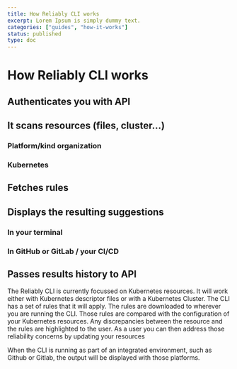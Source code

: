 ```yaml
---
title: How Reliably CLI works
excerpt: Lorem Ipsum is simply dummy text.
categories: ["guides", "how-it-works"]
status: published
type: doc
---
```

# How Reliably CLI works

## Authenticates you with API

## It scans resources (files, cluster...)

### Platform/kind organization

### Kubernetes

## Fetches rules

## Displays the resulting suggestions

### In your terminal

### In GitHub or GitLab / your CI/CD

## Passes results history to API



The Reliably CLI is currently focussed on Kubernetes resources. It will work either with Kubernetes descriptor files or with a Kubernetes Cluster. The CLI has a set of rules that it will apply. The rules are downloaded to wherever you are running the CLI. Those rules are compared with the configuration of your Kubernetes resources. Any discrepancies between the resource and the rules are highlighted to the user. As a user you can then address those reliability concerns by updating your resources



When the CLI is running as part of an integrated environment, such as Github or Gitlab, the output will be displayed with those platforms.